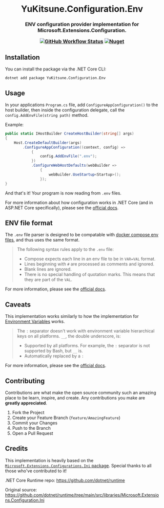<h1 align="center">
  YuKitsune.Configuration.Env
</h1>

<h3 align="center">
  ENV configuration provider implementation for Microsoft.Extensions.Configuration.

  [![GitHub Workflow Status](https://img.shields.io/github/workflow/status/YuKitsune/Configuration.Env/CI)](https://github.com/yukitsune/Configuration.Env/actions?query=workflow:CI)
  [![Nuget](https://img.shields.io/nuget/v/YuKitsune.Configuration.Env)](https://www.nuget.org/packages/yukitsune.configuration.env)
</h3>

## Installation

You can install the package via the .NET Core CLI:
```
dotnet add package YuKitsune.Configuration.Env
```

## Usage

In your applications `Program.cs` file, add `ConfigureAppConfiguration()` to the host builder, then inside the configuration delegate, call the `config.AddEnvFile(string path)` method.

Example:
```cs
public static IHostBuilder CreateHostBuilder(string[] args)
{
    Host.CreateDefaultBuilder(args)
        .ConfigureAppConfiguration((context, config) =>
            {
                config.AddEnvFile(".env");
            })
            .ConfigureWebHostDefaults(webBuilder =>
                {
                    webBuilder.UseStartup<Startup>();
                });
}
```

And that's it! Your program is now reading from `.env` files.

For more information about how configuration works in .NET Core (and in ASP.NET Core specifically), please see the [official docs](https://docs.microsoft.com/en-us/aspnet/core/fundamentals/configuration/?view=aspnetcore-5.0).

## ENV file format

The `.env` file parser is designed to be compatable with [docker compose env files](https://docs.docker.com/compose/env-file), and thus uses the same format.

> The following syntax rules apply to the `.env` file:
> - Compose expects each line in an env file to be in `VAR=VAL` format.
> - Lines beginning with `#` are processed as comments and ignored.
> - Blank lines are ignored.
> - There is no special handling of quotation marks. This means that they are part of the `VAL`.

For more information, please see the [official docs](https://docs.docker.com/compose/env-file).

## Caveats

This implementation works similarly to how the implementation for [Environment Variables](https://docs.microsoft.com/en-us/aspnet/core/fundamentals/configuration/?view=aspnetcore-5.0#environment-variables) works.

> The `:` separator doesn't work with environment variable hierarchical keys on all platforms. `__`, the double underscore, is:
> - Supported by all platforms. For example, the `:` separator is not supported by Bash, but `__` is.
> - Automatically replaced by a `:`

For more information, please see the [official docs](https://docs.microsoft.com/en-us/aspnet/core/fundamentals/configuration/?view=aspnetcore-5.0#environment-variables).

## Contributing

Contributions are what make the open source community such an amazing place to be learn, inspire, and create. Any contributions you make are **greatly appreciated**.

1. Fork the Project
2. Create your Feature Branch (`feature/AmazingFeature`)
3. Commit your Changes
4. Push to the Branch
5. Open a Pull Request

## Credits

This implementation is heavily based on the [`Microsoft.Extensions.Configurations.Ini` package](https://github.com/dotnet/runtime/tree/main/src/libraries/Microsoft.Extensions.Configuration.Ini). Special thanks to all those who've contributed to it!

.NET Core Runtime repo: https://github.com/dotnet/runtime

Original source: https://github.com/dotnet/runtime/tree/main/src/libraries/Microsoft.Extensions.Configuration.Ini
